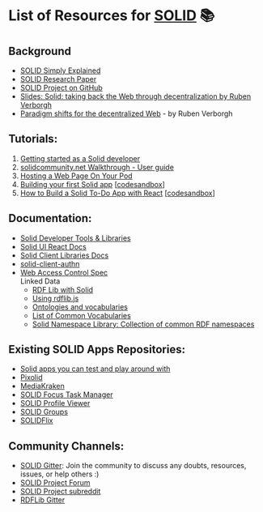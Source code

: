 # List of Resources for [SOLID](https://solidproject.org/) 📚

## Background
- [SOLID Simply Explained](https://www.youtube.com/watch?v=qWVTjMsv7AE&ab_channel=SimplyExplained)
- [SOLID Research Paper](http://emansour.com/research/lusail/solid_protocols.pdf)
- [SOLID Project on GitHub](https://github.com/solid)
- [Slides: Solid: taking back the Web through decentralization by Ruben Verborgh](https://rubenverborgh.github.io/Slides-FOSDEM-2019/)
- [Paradigm shifts for the decentralized Web](https://ruben.verborgh.org/blog/2017/12/20/paradigm-shifts-for-the-decentralized-web/) - by Ruben Verborgh

## Tutorials:
1. [Getting started as a Solid developer](https://solidproject.org/developers/tutorials/getting-started)
2. [solidcommunity.net Walkthrough - User guide](https://github.com/SolidOS/userguide)
3. [Hosting a Web Page On Your Pod](https://solid.gitbook.io/solid-hacks/static-pages/hosting-a-web-page-on-your-pod)
4. [Building your first Solid app](https://solidproject.org//developers/tutorials/first-app) [[codesandbox](https://codesandbox.io/s/github/solid/solidproject.org/tree/main/_posts/developers/apps/inrupt-tutorial/codesandbox/?hidenavigation=1&module=%2Findex.js&view=editor)]
5. [How to Build a Solid To-Do App with React](https://www.freecodecamp.org/news/create-a-solid-to-do-app-with-react/?ref=morioh.com&utm_source=morioh.com) [[codesandbox](https://codesandbox.io/s/solid-todo-tutorial-7uz4j)]

## Documentation:
- [Solid Developer Tools & Libraries](https://github.com/solid/solidproject.org/blob/main/_posts/developers/apps/tools/2019-01-01-00_overview.md#authentication)
- [Solid UI React Docs](https://solid-ui-react.docs.inrupt.com/?path=/story/intro--page)
- [Solid Client Libraries Docs](https://docs.inrupt.com/developer-tools/javascript/client-libraries/)
- [solid-client-authn](https://docs.inrupt.com/developer-tools/javascript/client-libraries/authentication/)
- [Web Access Control Spec](https://solid.github.io/web-access-control-spec/)
<br/>Linked Data
  - [RDF Lib with Solid](https://linkeddata.github.io/rdflib.js/Documentation/webapp-intro.html)
  - [Using rdflib.js](https://github.com/solidos/solid-tutorial-rdflib.js)
  - [Ontologies and vocabularies](https://github.com/solid/vocab)
  - [List of Common Vocabularies](https://docs.inrupt.com/developer-tools/javascript/client-libraries/tutorial/use-vocabularies/)
  - [Solid Namespace Library: Collection of common RDF namespaces](https://github.com/solid/solid-namespace)

## Existing SOLID Apps Repositories:
- [Solid apps you can test and play around with](https://inrupt.com/solidApps/solid-app-listing)
- [Pixolid](https://github.com/carloss8/pixolid/)
- [MediaKraken](https://github.com/NoelDeMartin/media-kraken)
- [SOLID Focus Task Manager](https://github.com/NoelDeMartin/solid-focus)
- [SOLID Profile Viewer](https://gitlab.com/angelo-v/solid-profile-viewer)
- [SOLID Groups](https://gitlab.com/angelo-v/solid-groups)
- [SOLIDFlix](https://github.com/OxfordHCC/solid-media)

## Community Channels:
- [SOLID Gitter](https://gitter.im/solid/home): Join the community to discuss any doubts, resources, issues, or help others :)
- [SOLID Project Forum](https://forum.solidproject.org/)
- [SOLID Project subreddit](https://www.reddit.com/r/SOLID/)
- [RDFLib Gitter](https://gitter.im/linkeddata/rdflib.js)

